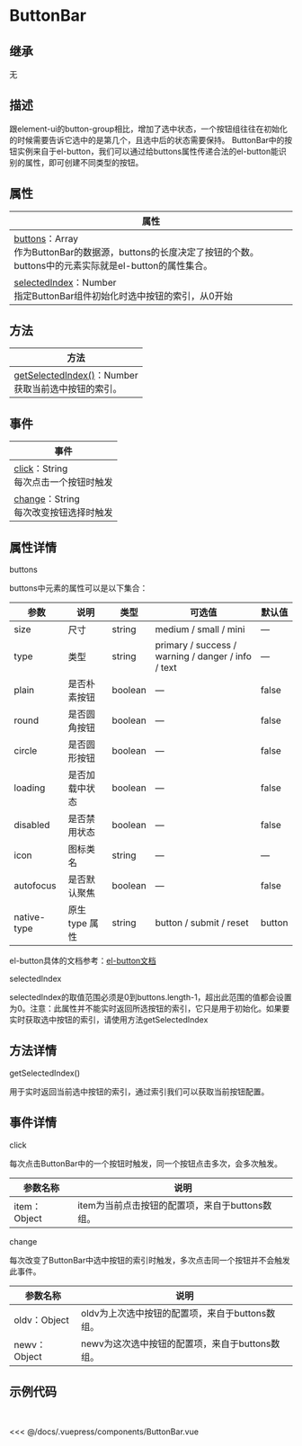 # ButtonBar

## 继承

无

## 描述

跟element-ui的button-group相比，增加了选中状态，一个按钮组往往在初始化的时候需要告诉它选中的是第几个，且选中后的状态需要保持。
ButtonBar中的按钮实例来自于el-button，我们可以通过给buttons属性传递合法的el-button能识别的属性，即可创建不同类型的按钮。


## 属性

| 属性 |
|-------------|
| <styled-text color="blue" fontWeight="bold">[buttons](#buttons)</styled-text>：Array <br />作为ButtonBar的数据源，buttons的长度决定了按钮的个数。buttons中的元素实际就是el-button的属性集合。|
| <styled-text color="blue" fontWeight="bold">[selectedIndex](#selectedIndex)</styled-text>：Number <br /> 指定ButtonBar组件初始化时选中按钮的索引，从0开始 |

## 方法

| 方法 |
|-------------|
| <styled-text color="blue" fontWeight="bold">[getSelectedIndex()](#getSelectedIndex)</styled-text>：Number <br /> 获取当前选中按钮的索引。|

## 事件

| 事件 |
|-------------|
| <styled-text color="blue" fontWeight="bold">[click](#click)</styled-text>：String <br /> 每次点击一个按钮时触发 |
| <styled-text color="blue" fontWeight="bold">[change](#click)</styled-text>：String <br /> 每次改变按钮选择时触发 |

## 属性详情

<span id="buttons"><styled-text font-weight="bold" font-size="16px">buttons</styled-text></span>

buttons中元素的属性可以是以下集合：

| 参数      | 说明    | 类型      | 可选值       | 默认值   |
|---------- |-------- |---------- |-------------  |-------- |
| size     | 尺寸   | string  |   medium / small / mini            |    —     |
| type     | 类型   | string    |   primary / success / warning / danger / info / text |     —    |
| plain     | 是否朴素按钮   | boolean    | — | false   |
| round     | 是否圆角按钮   | boolean    | — | false   |
| circle     | 是否圆形按钮   | boolean    | — | false   |
| loading     | 是否加载中状态   | boolean    | — | false   |
| disabled  | 是否禁用状态    | boolean   | —   | false   |
| icon  | 图标类名 | string   |  —  |  —  |
| autofocus  | 是否默认聚焦 | boolean   |  —  |  false  |
| native-type | 原生 type 属性 | string | button / submit / reset | button |

el-button具体的文档参考：[el-button文档](https://github.com/ElemeFE/element/blob/dev/examples/docs/zh-CN/button.md)

<span id="selectedIndex"><styled-text font-weight="bold" font-size="16px">selectedIndex</styled-text></span>

selectedIndex的取值范围必须是0到buttons.length-1，超出此范围的值都会设置为0。注意：此属性并不能实时返回所选按钮的索引，它只是用于初始化。如果要实时获取选中按钮的索引，请使用方法getSelectedIndex


## 方法详情

<span id="getSelectedIndex"><styled-text font-weight="bold" font-size="16px">getSelectedIndex()</styled-text></span>

用于实时返回当前选中按钮的索引，通过索引我们可以获取当前按钮配置。

## 事件详情

<span id="click"><styled-text font-weight="bold" font-size="16px">click</styled-text></span>

每次点击ButtonBar中的一个按钮时触发，同一个按钮点击多次，会多次触发。

| 参数名称 | 说明 |
|-------------|-------------|
| <styled-text color="blue" fontWeight="bold">item</styled-text>：Object | item为当前点击按钮的配置项，来自于buttons数组。 |

<span id="change"><styled-text font-weight="bold" font-size="16px">change</styled-text></span>

每次改变了ButtonBar中选中按钮的索引时触发，多次点击同一个按钮并不会触发此事件。

| 参数名称 | 说明 |
|-------------|-------------|
| <styled-text color="blue" fontWeight="bold">oldv</styled-text>：Object | oldv为上次选中按钮的配置项，来自于buttons数组。 |
| <styled-text color="blue" fontWeight="bold">newv</styled-text>：Object | newv为这次选中按钮的配置项，来自于buttons数组。 |

## 示例代码

<br />

<ButtonBar />

<<< @/docs/.vuepress/components/ButtonBar.vue

